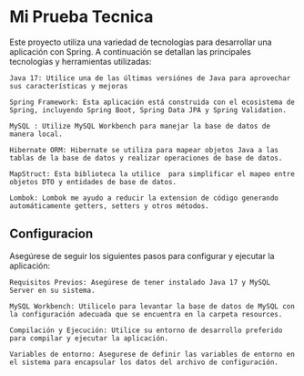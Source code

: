 
# Mi Prueba Tecnica

Este proyecto utiliza una variedad de tecnologías para desarrollar una aplicación con Spring. A continuación se detallan las principales tecnologías y herramientas utilizadas:




    Java 17: Utilice una de las últimas versiónes de Java para aprovechar sus características y mejoras

    Spring Framework: Esta aplicación está construida con el ecosistema de Spring, incluyendo Spring Boot, Spring Data JPA y Spring Validation.

    MySQL : Utilize MySQL Workbench para manejar la base de datos de manera local.

    Hibernate ORM: Hibernate se utiliza para mapear objetos Java a las tablas de la base de datos y realizar operaciones de base de datos.

    MapStruct: Esta biblioteca la utilice  para simplificar el mapeo entre objetos DTO y entidades de base de datos.

    Lombok: Lombok me ayudo a reducir la extension de código generando automáticamente getters, setters y otros métodos.


## Configuracion

Asegúrese de seguir los siguientes pasos para configurar y ejecutar la aplicación:

    Requisitos Previos: Asegúrese de tener instalado Java 17 y MySQL Server en su sistema.

    MySQL Workbench: Utilicelo para levantar la base de datos de MySQL con la configuración adecuada que se encuentra en la carpeta resources.

    Compilación y Ejecución: Utilice su entorno de desarrollo preferido para compilar y ejecutar la aplicación.

    Variables de entorno: Asegurese de definir las variables de entorno en el sistema para encapsular los datos del archivo de configuración.
